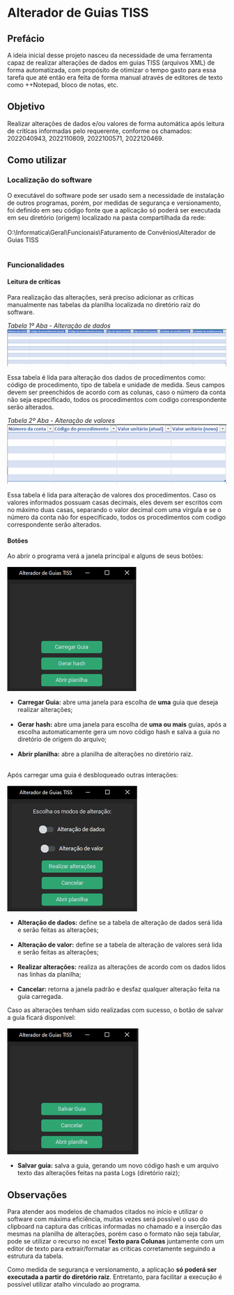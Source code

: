 # Alterador de Guias TISS
 
## Prefácio

A ideia inicial desse projeto nasceu da necessidade de uma ferramenta
capaz de realizar alterações de dados em guias TISS (arquivos XML) de forma automatizada, com propósito
de otimizar o tempo gasto para essa tarefa que até então era feita de forma manual através
de editores de texto como ++Notepad, bloco de notas, etc.

## Objetivo

Realizar alterações de dados e/ou valores de forma automática após leitura de critícas informadas pelo requerente,
conforme os chamados: 2022040943, 2022110809, 2022100571, 2022120469.

## Como utilizar

### Localização do software

O executável do software pode ser usado sem a necessidade de instalação
de outros programas, porém, por medidas de segurança e versionamento, foi definido em seu código fonte
que a aplicação só poderá ser executada em seu diretório (origem) localizado na pasta compartilhada da rede:
<br>
<br>
<a>O:\Informatica\Geral\Funcionais\Faturamento de Convênios\Alterador de Guias TISS</a><br><br>

### Funcionalidades

#### Leitura de críticas

<p>Para realização das alterações, será preciso adicionar as críticas manualmente nas tabelas da planilha localizada no diretório 
raiz do software.</p>

<i>Tabela 1º Aba - Alteração de dados</i> 
<img src="Resources\Screenshots\excel_plan_data.png">

<p>Essa tabela é lida para alteração dos dados de procedimentos como: código de procedimento, tipo de tabela e
unidade de medida. Seus campos devem ser preenchidos de acordo com as colunas, caso o número da conta
não seja especificado, todos os procedimentos com codigo correspondente serão alterados.</p>
<i>Tabela 2º Aba - Alteração de valores</i> 
<br>
<img src="Resources\Screenshots\excel_plan_value.png">

<p>Essa tabela é lida para alteração de valores dos procedimentos. Caso os valores informados possuam casas decimais,
eles devem ser escritos com no máximo duas casas, separando o valor decimal com uma vírgula e se 
o número da conta não for especificado, todos os procedimentos com codigo correspondente serão alterados.</p>

#### Botões

<p>Ao abrir o programa verá a janela principal e alguns de seus botões:
<br>
<br>
<img src="Resources\Screenshots\main_window.png">
<br>
<ul>
    <li><b>Carregar Guia:</b> abre uma janela para escolha de <b>uma</b> guia que deseja realizar alterações;</li>
    <br>
    <li><b>Gerar hash:</b> abre uma janela para escolha de <b>uma ou mais</b> guias, após a escolha 
    automaticamente gera um novo código hash e salva a guia no diretório de origem do arquivo;</li>
    <br>
    <li><b>Abrir planilha:</b> abre a planilha de alterações no diretório raiz.</li>
    <br>
</ul>
Após carregar uma guia é desbloqueado outras interações:
<br>
<br>
<img src="Resources\Screenshots\after_choose_guide.png">
<ul>
    <li><b>Alteração de dados:</b> define se a tabela de alteração de dados será lida e serão feitas as alterações;</li>
    <br>
    <li><b>Alteração de valor:</b> define se a tabela de alteração de valores será lida e serão feitas as alterações;</li>
    <br>
    <li><b>Realizar alterações:</b> realiza as alterações de acordo com os dados lidos nas linhas da planilha;</li>
    <br>
    <li><b>Cancelar:</b> retorna a janela padrão e desfaz qualquer alteração feita na guia carregada.</li>
</ul>
Caso as alterações tenham sido realizadas com sucesso, o botão de salvar a guia ficará disponível:
<br>
<br>
<img src="Resources\Screenshots\save_guide_after_alterations.png">
<ul>
<li><b>Salvar guia:</b> salva a guia, gerando um novo código hash e um arquivo texto das alterações feitas na pasta Logs (diretório raiz);</li>
</ul>

## Observações

<p>Para atender aos modelos de chamados citados no início e utilizar o software com máxima eficiência, muitas vezes será
possível o uso do clipboard na captura das críticas informadas no chamado e a inserção das mesmas na
planilha de alterações, porém caso o formato não seja tabular, pode se utilizar o recurso no excel <b>Texto para Colunas</b>
juntamente com um editor de texto para extrair/formatar as críticas corretamente seguindo a estrutura da tabela.</p>
<p>Como medida de segurança e versionamento, a aplicação <b>só poderá ser executada a partir do diretório raiz</b>.
Entretanto, para facilitar a execução é possível utilizar atalho vinculado ao programa.</p>